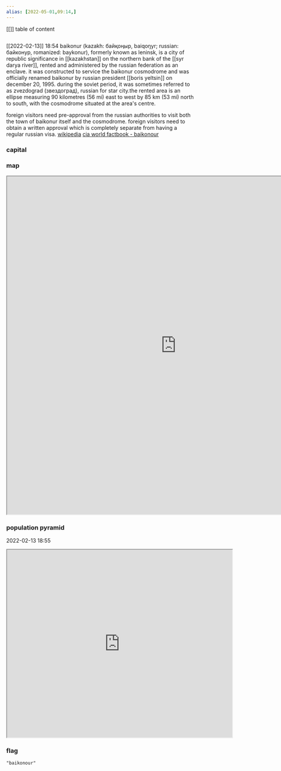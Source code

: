 ```yaml
---
alias: [2022-05-01,09:14,]
---
```

[[]]
table of content
```toc
```
[[2022-02-13]] 18:54
baikonur (kazakh: байқоңыр, baiqoŋyr; russian: байконур, romanized: baykonur), formerly known as leninsk, is a city of republic significance in [[kazakhstan]] on the northern bank of the [[syr darya river]], rented and administered by the russian federation as an enclave. it was constructed to service the baikonur cosmodrome and was officially renamed baikonur by russian president [[boris yeltsin]] on december 20, 1995. during the soviet period, it was sometimes referred to as zvezdograd (звездоград), russian for star city.the rented area is an ellipse measuring 90 kilometres (56 mi) east to west by 85 km (53 mi) north to south, with the cosmodrome situated at the area's centre.

foreign visitors need pre-approval from the russian authorities to visit both the town of baikonur itself and the cosmodrome. foreign visitors need to obtain a written approval which is completely separate from having a regular russian visa.
[wikipedia](https://en.wikipedia.org/wiki/baikonur)
[cia world factbook - baikonour](https://www.cia.gov/the-world-factbook/countries/baikonour)
### capital

### map
<iframe src="https://duckduckgo.com/?t=ffab&q=baikonour&ia=web&iaxm=about" width="900" height="900" ></iframe>

### population pyramid

2022-02-13 18:55

<iframe src="https://www.populationpyramid.net/baikonour/2019/" width="600" height="500" ></iframe>

### flag

```query
"baikonour"
```